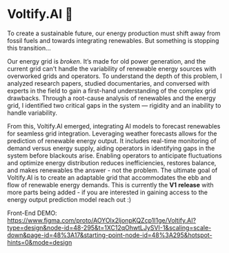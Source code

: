 # Voltify.AI 🔋

To create a sustainable future, our energy production must shift away from fossil fuels and towards integrating renewables. But something is stopping this transition…

Our energy grid is _broken_. It’s made for old power generation, and the current grid can't handle the variability of renewable energy sources with overworked grids and operators. To understand the depth of this problem, I analyzed research papers, studied documentaries, and conversed with experts in the field to gain a first-hand understanding of the complex grid drawbacks. Through a root-cause analysis of renewables and the energy grid, I identified two critical gaps in the system — rigidity and an inability to handle variability.

From this, Voltify.AI emerged, integrating AI models to forecast renewables for seamless grid integration. Leveraging weather forecasts allows for the prediction of renewable energy output. It includes real-time monitoring of demand versus energy supply, aiding operators in identifying gaps in the system before blackouts arise. Enabling operators to anticipate fluctuations and optimize energy distribution reduces inefficiencies, restores balance, and makes renewables the answer - not the problem. The ultimate goal of Voltify.AI is to create an adaptable grid that accommodates the ebb and flow of renewable energy demands. This is currently the **V1** **release** with more parts being added - if you are interested in gaining access to the energy output prediction model reach out :)

Front-End DEMO: https://www.figma.com/proto/AOYOlx2ljonpKQZcp1I1ge/Voltify.AI?type=design&node-id=48-295&t=1XC12qOhwtLJySVI-1&scaling=scale-down&page-id=48%3A17&starting-point-node-id=48%3A295&hotspot-hints=0&mode=design
